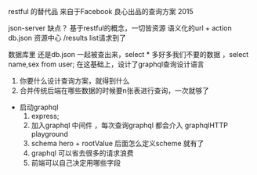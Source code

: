 restful  的替代品
来自于Facebook 良心出品的查询方案 2015

json-server
缺点？
基于restful的概念，一切皆资源 
语义化的url + action 
db.json 资源中心
/results  list请求到了

数据库里 还是db.json 一起被查出来，select *
多好多我们不要的数据 ，select name,sex from user;
在这基础上，设计了graphql查询设计语言
 1. 你要什么设计查询方案，就得到什么
 2. 合并传统后端在哪些数据的时候要n张表进行查询，一次就够了

- 启动graphql
   1. express;
   2. 加入graphql 中间件 ，每次查询graphql 都会介入
      graphqlHTTP playground
   3. schema hero + rootValue 
      后面怎么定义scheme 就有了
   4. graphql 可以省去很多的请求浪费
   5. 前端可以自己决定用哪些字段

